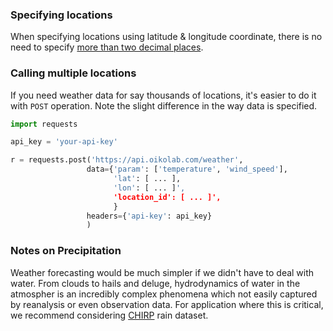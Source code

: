 ### Specifying locations

When specifying locations using latitude & longitude coordinate, there is no need to specify <a href="https://xkcd.com/2170/" target="_blank">more than two decimal places</a>.

### Calling multiple locations

If you need weather data for say thousands of locations, it's easier to do it with `POST` operation. Note the slight difference in the way data is specified.

```py linenums="1"
import requests

api_key = 'your-api-key'

r = requests.post('https://api.oikolab.com/weather',
                 data={'param': ['temperature', 'wind_speed'],
                       'lat': [ ... ],
                       'lon': [ ... ]',
                       'location_id': [ ... ]',
                       }
                 headers={'api-key': api_key}
                 )
```

### Notes on Precipitation

Weather forecasting would be much simpler if we didn't have to deal with water. From clouds to hails and deluge, hydrodynamics of water in the atmospher is an incredibly complex phenomena which not easily captured by reanalysis or even observation data. For application where this is critical, we recommend considering [CHIRP](https://www.chc.ucsb.edu/data/chirps) rain dataset.


